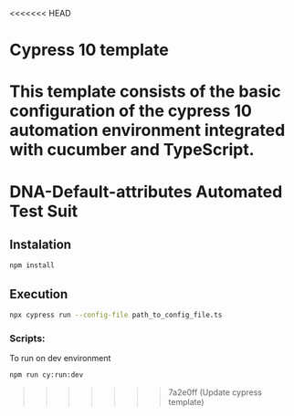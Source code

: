 <<<<<<< HEAD
# Cypress 10 template

This template consists of the basic configuration of the cypress 10 automation environment integrated with cucumber and TypeScript.
=======
# DNA-Default-attributes Automated Test Suit

## Instalation

```bash
npm install
```

## Execution

```bash
npx cypress run --config-file path_to_config_file.ts
```

### Scripts:
<p>To run on dev environment</p>

```bash
npm run cy:run:dev
```
>>>>>>> 7a2e0ff (Update cypress template)
